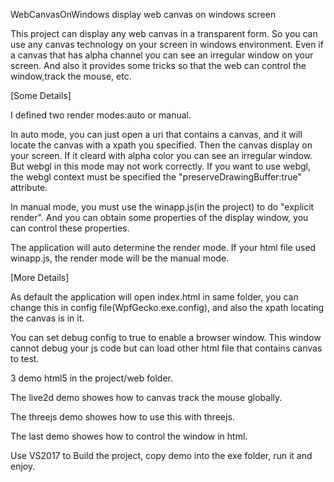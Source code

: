  WebCanvasOnWindows
display web canvas on windows screen

This project can display any web canvas in a transparent form. So you can use any canvas technology on your screen in windows environment. Even if a canvas that has alpha channel you can see an irregular window on your screen. And also it provides some tricks so that the web can control the window,track the mouse, etc. 

[Some Details]

I defined two render modes:auto or manual.

In auto mode, you can just open a uri that contains a canvas, and it will locate the canvas with a xpath you specified. Then the canvas display on your screen. If it cleard with alpha color you can see an irregular window. But webgl in this mode may not work correctly. If you want to use webgl, the webgl context must be specified the "preserveDrawingBuffer:true" attribute.

In manual mode, you must use the winapp.js(in the project) to do "explicit render". And you can obtain some properties of the display window, you can control these properties.

The application will auto determine the render mode. If your html file used winapp.js, the render mode will be the manual mode.

[More Details]

As default the application will open index.html in same folder, you can change this in config file(WpfGecko.exe.config), and also the xpath locating the canvas is in it.

You can set debug config to true to enable a browser window. This window cannot debug your js code but can load other html file that contains canvas to test.

3 demo html5 in the project/web folder. 

The live2d demo showes how to canvas track the mouse globally.

The threejs demo showes how to use this with threejs.

The last demo showes how to control the window in html.

Use VS2017 to Build the project, copy demo into the exe folder, run it and enjoy.
